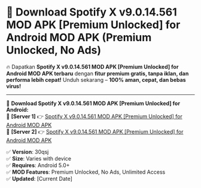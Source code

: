 # 🚀 Download Spotify X v9.0.14.561 MOD APK [Premium Unlocked] for Android MOD APK (Premium Unlocked, No Ads)  

🔥 Dapatkan **Spotify X v9.0.14.561 MOD APK [Premium Unlocked] for Android MOD APK terbaru** dengan **fitur premium gratis, tanpa iklan, dan performa lebih cepat!** Unduh sekarang – **100% aman, cepat, dan bebas virus!**  

---


🔽 **Download Spotify X v9.0.14.561 MOD APK [Premium Unlocked] for Android:**  
🔹 **[Server 1]** 👉 [Spotify X v9.0.14.561 MOD APK [Premium Unlocked] for Android MOD APK](https://apkcomod.com?title=Spotify_X_v9.0.14.561_MOD_APK_[Premium_Unlocked]_for_Android)  
🔹 **[Server 2]** 👉 [Spotify X v9.0.14.561 MOD APK [Premium Unlocked] for Android MOD APK](https://apkcomod.com?title=Spotify_X_v9.0.14.561_MOD_APK_[Premium_Unlocked]_for_Android)  


✅ **Version**: 30qsj  
✅ **Size**: Varies with device  
✅ **Requires**: Android 5.0+  
✅ **MOD Features**: Premium Unlocked, No Ads, Unlimited Access  
✅ **Updated**: [Current Date]  